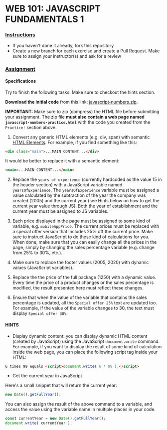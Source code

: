 # WEB 101: JAVASCRIPT FUNDAMENTALS 1

### [Instructions](#instructions)

- If you haven't done it already, fork this repository
- Create a new branch for each exercise and create a Pull Request. Make sure to assign your instructor(s) and ask for a review

### [Assignment](#assignment)

#### Specifications

Try to finish the following tasks. Make sure to checkout the hints section.

**Download the initial code** from this link: [javascript-numbers.zip](/wp-content/uploads/javascript-numbers.zip).

**IMPORTANT:** Make sure to zip (compress) the HTML file before submitting your assignment. The zip file **must also contain a web page named `javascript-numbers-practice.html`** with the code you created from the `Practice!` section above.

1. Convert any generic HTML elements (e.g. div, span) with semantic [HTML Elements](http://www-db.deis.unibo.it/courses/TW/DOCS/w3schools/html/html5_semantic_elements.asp.html). For example, if you find something like this:

```html
<div class="main">...MAIN CONTENT...</div>
```

It would be better to replace it with a semantic element:

```html
<main>...MAIN CONTENT...</main>
```

2. Replace the `years of experience` (currently hardcoded as the value 15 in the header section) with a JavaScript variable named `yearsOfExperience`. The `yearsOfExperience` variable must be assigned a value calculated by the subtraction of the year the company was created (2005) and the current year (see Hints below on how to get the current year value through JS). Both the year of establishment and the current year must be assigned to JS variables.

3. Each price displayed in the page must be assigned to some kind of variable, e.g. `mobileAppPrice`. The current prices must be replaced with a special offer version that includes 25% off the current price. Make sure to instruct JavaScript to do these kind of calculations for you. When done, make sure that you can easily change all the prices in the page, simply by changing the sales percentage variable (e.g. change from 25% to 30%, etc.).

4. Make sure to replace the footer values (2005, 2020) with dynamic values (JavaScript variables).

5. Replace the the price of the full package (1250) with a dynamic value. Every time the price of a product changes or the sales percentage is modified, the result presented here must reflect these changes.

6. Ensure that when the value of the variable that contains the sales percentage is updated, all the `Special offer 25%` text are updated too. For example, if the value of the variable changes to 30, the text must display `Special offer 30%`.

#### HINTS

- Display dynamic content: you can display dynamic HTML content (created by  JavaScript) using the JavaScript `document.write` command. For example, if you want to display the result of some kind of calculation inside the web page, you can place the following script tag inside your HTML:

```html
6 times 99 equals <script>document.write( 6 * 99 );</script> 
```

- Get the current year in JavaScript

Here's a small snippet that will return the current year:

```js
new Date().getFullYear();
```

You can also assign the result of the above command to a variable, and access the value using the variable name in multiple places in your code.

```js
const currentYear = new Date().getFullYear();
document.write( currentYear );
```